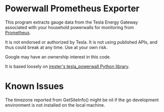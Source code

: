 # Powerwall Prometheus Exporter

This program extracts gauge data from the
Tesla Energy Gateway associated with your
household powerwalls for monitoring from
[Prometheus](https://prometheus.io).

It is not endorsed or authorized by Tesla.
It is not using published APIs, and thus
could break at any time.  Use at your
own risk.

Google may have an ownership interest in this
code.

It is based loosely on
[jrester's tesla_powerwall Python library](https://github.com/jrester/tesla_powerwall).

# Known Issues

The timezone reported from GetSiteInfo()
might be nil if the go development environment
is not installed on the local machine.